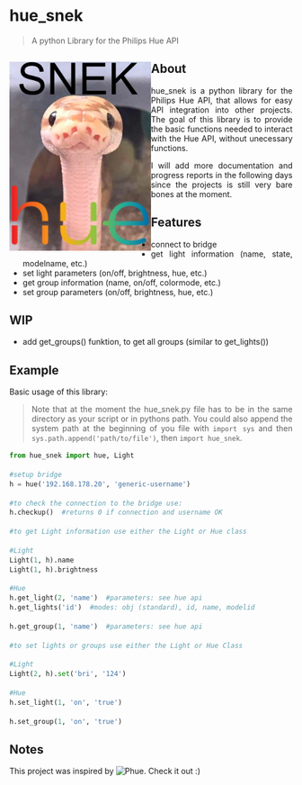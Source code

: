 # hue_snek
> A python Library for the Philips Hue API

<div size="100%" style="text-align: justify">

<img align="left" border="0" padding="4" src="https://github.com/channel-42/hue-snek/blob/master/.resources/snek.png" width="50%">

## About
hue_snek is a python library for the Philips Hue API, that allows for easy API integration into other projects. The goal of this library is to provide the basic functions needed to interact with the Hue API, without unecessary functions.  

I will add more documentation and progress reports in the following days since the projects is still very bare bones at the moment.

</div>

<div style="text-align: justify">


## Features

- connect to bridge
- get light information (name, state, modelname, etc.)
- set light parameters  (on/off, brightness, hue, etc.)
- get group information (name, on/off, colormode, etc.)
- set group parameters  (on/off, brightness, hue, etc.)

## WIP

- add get_groups() funktion, to get all groups (similar to get_lights())

## Example

Basic usage of this library:

> Note that at the moment the hue_snek.py file has to be in the same directory as your script or in pythons path. You could also append the system path at the beginning of you file with `import sys` and then `sys.path.append('path/to/file')`, then `import hue_snek`.

</div>

```python
from hue_snek import hue, Light

#setup bridge
h = hue('192.168.178.20', 'generic-username')

#to check the connection to the bridge use:
h.checkup()  #returns 0 if connection and username OK

#to get Light information use either the Light or Hue class

#Light
Light(1, h).name
Light(1, h).brightness

#Hue
h.get_light(2, 'name')  #parameters: see hue api
h.get_lights('id')  #modes: obj (standard), id, name, modelid

h.get_group(1, 'name')  #parameters: see hue api

#to set lights or groups use either the Light or Hue Class

#Light
Light(2, h).set('bri', '124')

#Hue
h.set_light(1, 'on', 'true')

h.set_group(1, 'on', 'true')

```
## Notes

This project was inspired by ![Phue](https://github.com/studioimaginaire/phue/). Check it out :)
